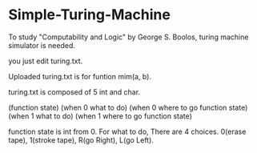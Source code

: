 # Simple-Turing-Machine

To study "Computability and Logic" by George S. Boolos, turing machine simulator is needed.

you just edit turing.txt.

Uploaded turing.txt is for funtion mim(a, b).

turing.txt is composed of 5 int and char.

(function state) (when 0 what to do) (when 0 where to go function state) (when 1 what to do) (when 1 where to go function state)

function state is int from 0. 
For what to do, There are 4 choices.  0(erase tape), 1(stroke tape), R(go Right), L(go Left).
